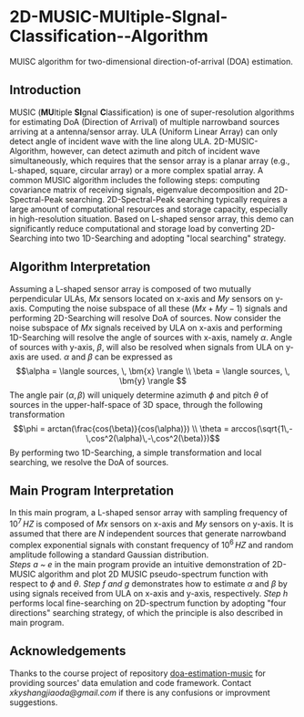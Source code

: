 # 2D-MUSIC-MUltiple-SIgnal-Classification--Algorithm
MUISC algorithm for two-dimensional direction-of-arrival (DOA) estimation.
## Introduction
MUSIC (**MU**ltiple **SI**gnal **C**lassification) is one of super-resolution algorithms for estimating DoA (Direction of Arrival) of multiple narrowband sources arriving at a antenna/sensor array. ULA (Uniform Linear Array) can only detect angle of incident wave with the line along ULA. 2D-MUSIC-Algorithm, however, can detect azimuth and pitch of incident wave simultaneously, which requires that the sensor array is a planar array (e.g., L-shaped, square, circular array) or a more complex spatial array. A common MUSIC algorithm includes the following steps: computing covariance matrix of receiving signals, eigenvalue decomposition and 2D-Spectral-Peak searching. 2D-Spectral-Peak searching typically requires a large amount of computational resources and storage capacity, especially in high-resolution situation. Based on L-shaped sensor array, this demo can significantly reduce computational and storage load by converting 2D-Searching into two 1D-Searching and adopting "local searching" strategy.  
## Algorithm Interpretation
Assuming a L-shaped sensor array is composed of two mutually perpendicular ULAs, $Mx$ sensors located on x-axis and $My$ sensors on y-axis. Computing the noise subspace of all these $(Mx + My - 1)$ signals and performing 2D-Searching will resolve DoA of sources. Now consider the noise subspace of $Mx$ signals received by ULA on x-axis and performing 1D-Searching will resolve the angle of sources with x-axis, namely $\alpha$. Angle of sources with y-axis, $\beta$, will also be resolved when signals from ULA on y-axis are used. $\alpha$ and $\beta$ can be expressed as  
$$\alpha = \langle sources, \, \bm{x} \rangle \\ \beta = \langle sources, \, \bm{y} \rangle
$$
The angle pair $(\alpha, \, \beta)$ will uniquely determine azimuth $\phi$ and pitch $\theta$ of sources in the upper-half-space of 3D space, through the following transformation
$$\phi = arctan(\frac{cos(\beta)}{cos(\alpha)}) \\ \theta = arccos(\sqrt{1\,-\,cos^2(\alpha)\,-\,cos^2(\beta)})$$
By performing two 1D-Searching, a simple transformation and local searching, we resolve the DoA of sources.  
## Main Program Interpretation
In this main program, a L-shaped sensor array with sampling frequency of $10^7\,HZ$ is composed of $Mx$ sensors on x-axis and $My$ sensors on y-axis. It is assumed that there are $N$ independent sources that generate narrowband complex exponential signals with constant frequency of $10^6\,HZ$ and random amplitude following a standard Gaussian distribution.  
_Steps a ~ e_ in the main program provide an intuitive demonstration of 2D-MUSIC algorithm and plot 2D MUSIC pseudo-spectrum function with respect to $\phi$ and $\theta$. _Step f and g_ demonstrates how to estimate $\alpha$ and $\beta$ by using signals received from ULA on x-axis and y-axis, respectively. _Step h_ performs local fine-searching on 2D-spectrum function by adopting "four directions" searching strategy, of which the principle is also described in main program.  
## Acknowledgements
Thanks to the course project of repository [doa-estimation-music](https://github.com/msamsami/doa-estimation-music) for providing sources' data emulation and code framework. Contact _xkyshangjiaoda@gmail.com_ if there is any confusions or improvment suggestions. 